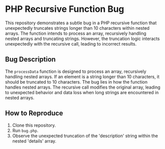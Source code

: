 # PHP Recursive Function Bug
This repository demonstrates a subtle bug in a PHP recursive function that unexpectedly truncates strings longer than 10 characters within nested arrays. The function intends to process an array, recursively handling nested arrays and truncating strings.  However, the truncation logic interacts unexpectedly with the recursive call, leading to incorrect results.

## Bug Description
The `processData` function is designed to process an array, recursively handling nested arrays.  If an element is a string longer than 10 characters, it should be truncated to 10 characters. The bug lies in how the function handles nested arrays. The recursive call modifies the original array, leading to unexpected behavior and data loss when long strings are encountered in nested arrays.

## How to Reproduce
1. Clone this repository.
2. Run `bug.php`.
3. Observe the unexpected truncation of the 'description' string within the nested 'details' array.